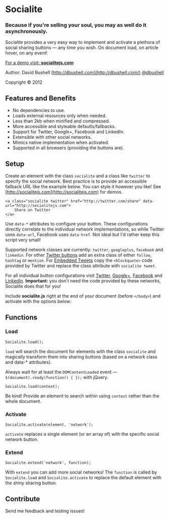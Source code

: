 # Socialite

### Because if you're selling your soul, you may as well do it asynchronously.

Socialite provides a very easy way to implement and activate a plethora of social sharing buttons — any time you wish. On document load, on article hover, on any event!

[For a demo visit: **socialitejs.com**](http://www.socialitejs.com/)

Author: David Bushell [http://dbushell.com](http://dbushell.com/) [@dbushell](http://twitter.com/dbushell/)

Copyright © 2012

## Features and Benefits

* No dependencies to use.</li>
* Loads external resources only when needed.
* Less than 2kb when minified and compressed.
* More accessible and styleable defaults/fallbacks.
* Support for Twitter, Google+, Facebook and LinkedIn.
* Extensible with other social networks.
* Mimics native implementation when activated.
* Supported in all browsers (providing the buttons are).

## Setup

Create an element with the class `socialite` and a class like `twitter` to specify the social network. Best practice is to provide an accessible fallback URL like the example below. You can style it however you like! See [http://socialitejs.com](http://socialitejs.com) for demos.

	<a class="socialite twitter" href="http://twitter.com/share" data-url="http://socialitejs.com">
		Share on Twitter
	</a>

Use `data-*` attributes to configure your button. These configurations directly correlate to the individual network implementations, so while Twitter uses `data-url`, Facebook uses `data-href`. Not ideal but I'd rather keep this script very small!

Supported network classes are currently: `twitter`, `googleplus`, `facebook` and `linkedin`. For other [Twitter buttons](https://twitter.com/about/resources/) add an extra class of either `follow`, `hashtag` or `mention`. For [Embedded Tweets](https://dev.twitter.com/docs/embedded-tweets) copy the `<blockquote>` code provided by Twitter and replace the class attribute with `socialite tweet`.

For all individual button configurations visit [Twitter](https://twitter.com/about/resources/buttons/), [Google+](https://developers.google.com/+/plugins/+1button/), [Facebook](http://developers.facebook.com/docs/reference/plugins/like/) and [LinkedIn](http://developer.linkedin.com/plugins/share-button/). **Important:** you don't need the code provided by these networks, Socialite does that for you!

Include **socialite.js** right at the end of your document (before `</body>`) and activate with the options below:

## Functions

### Load

	Socialite.load();

`load` will search the document for elements with the class `socialite` and magically transform them into sharing buttons (based on a network class and data-* attributes).

Always wait for at least the `DOMContentLoaded` event — `$(document).ready(function() { });` with jQuery.

	Socialite.load(context);

Be kind! Provide an element to search within using `context` rather than the whole document.

### Activate

	Socialite.activate(element, 'network');

`activate` replaces a single element (or an array of) with the specific social network button.

### Extend

	Socialite.extend('network', function);

With `extend` you can add more social networks! The `function` is called by `Socialite.load` and `Socialite.activate` to replace the default element with the shiny sharing button.

## Contribute

Send me feedback and testing issues!
